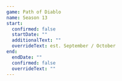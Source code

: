 ```yaml
---
game: Path of Diablo
name: Season 13
start:
  confirmed: false
  startDate: ""
  additionalText: ""
  overrideText: est. September / October
end:
  endDate: ""
  confirmed: false
  overrideText: ""
---
```

